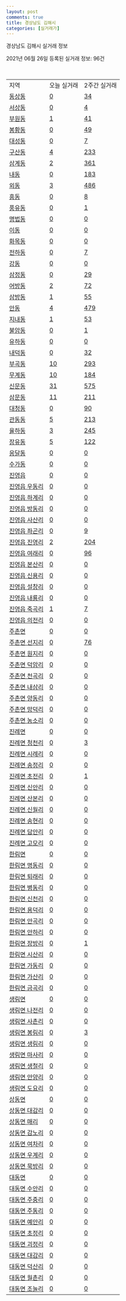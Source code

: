 ```yaml
---
layout: post
comments: true
title: 경상남도 김해시
categories: [실거래가]
---
```


경상남도 김해시 실거래 정보

2021년 06월 26일 등록된 실거래 정보: 96건

<script type="text/javascript">
  google.charts.load('current', {'packages':['corechart']});
  google.charts.setOnLoadCallback(drawChart);

  function drawChart() {
    var data = google.visualization.arrayToDataTable([['거래일', '매매', '전월세', '전매'], ['2021-02', 0, 13, 0], ['2021-03', 12, 142, 2], ['2021-04', 432, 301, 272], ['2021-05', 1128, 439, 695], ['2021-06', 620, 266, 146]]);

    var options = {
      title: '최근 유형별 거래량 추이',
      legend: { position: 'bottom' }
    };

    var chart = new google.visualization.LineChart(document.getElementById('columnchart_material'));
    chart.draw(data, (options));
  }
</script>

<div id="columnchart_material" style="width: 450px; margin-left: -35px"></div>
<br>
<table class="sortable">
  <tr>
    <td>지역</td>
    <td>오늘 실거래</td>
    <td>2주간 실거래</td>
  </tr>

  
  <tr class="item">
    <td><a href="4825010100.html">동상동</a></td>
    <td><a href="4825010100.html">0</a></td>
    <td><a href="4825010100.html">34</a></td>
  </tr>
    

  <tr class="item">
    <td><a href="4825010200.html">서상동</a></td>
    <td><a href="4825010200.html">0</a></td>
    <td><a href="4825010200.html">4</a></td>
  </tr>
    

  <tr class="item">
    <td><a href="4825010300.html">부원동</a></td>
    <td><a href="4825010300.html">1</a></td>
    <td><a href="4825010300.html">41</a></td>
  </tr>
    

  <tr class="item">
    <td><a href="4825010400.html">봉황동</a></td>
    <td><a href="4825010400.html">0</a></td>
    <td><a href="4825010400.html">49</a></td>
  </tr>
    

  <tr class="item">
    <td><a href="4825010500.html">대성동</a></td>
    <td><a href="4825010500.html">0</a></td>
    <td><a href="4825010500.html">7</a></td>
  </tr>
    

  <tr class="item">
    <td><a href="4825010600.html">구산동</a></td>
    <td><a href="4825010600.html">4</a></td>
    <td><a href="4825010600.html">233</a></td>
  </tr>
    

  <tr class="item">
    <td><a href="4825010700.html">삼계동</a></td>
    <td><a href="4825010700.html">2</a></td>
    <td><a href="4825010700.html">361</a></td>
  </tr>
    

  <tr class="item">
    <td><a href="4825010800.html">내동</a></td>
    <td><a href="4825010800.html">0</a></td>
    <td><a href="4825010800.html">183</a></td>
  </tr>
    

  <tr class="item">
    <td><a href="4825010900.html">외동</a></td>
    <td><a href="4825010900.html">3</a></td>
    <td><a href="4825010900.html">486</a></td>
  </tr>
    

  <tr class="item">
    <td><a href="4825011000.html">흥동</a></td>
    <td><a href="4825011000.html">0</a></td>
    <td><a href="4825011000.html">8</a></td>
  </tr>
    

  <tr class="item">
    <td><a href="4825011100.html">풍유동</a></td>
    <td><a href="4825011100.html">0</a></td>
    <td><a href="4825011100.html">1</a></td>
  </tr>
    

  <tr class="item">
    <td><a href="4825011200.html">명법동</a></td>
    <td><a href="4825011200.html">0</a></td>
    <td><a href="4825011200.html">0</a></td>
  </tr>
    

  <tr class="item">
    <td><a href="4825011300.html">이동</a></td>
    <td><a href="4825011300.html">0</a></td>
    <td><a href="4825011300.html">0</a></td>
  </tr>
    

  <tr class="item">
    <td><a href="4825011400.html">화목동</a></td>
    <td><a href="4825011400.html">0</a></td>
    <td><a href="4825011400.html">0</a></td>
  </tr>
    

  <tr class="item">
    <td><a href="4825011500.html">전하동</a></td>
    <td><a href="4825011500.html">0</a></td>
    <td><a href="4825011500.html">7</a></td>
  </tr>
    

  <tr class="item">
    <td><a href="4825011600.html">강동</a></td>
    <td><a href="4825011600.html">0</a></td>
    <td><a href="4825011600.html">0</a></td>
  </tr>
    

  <tr class="item">
    <td><a href="4825011700.html">삼정동</a></td>
    <td><a href="4825011700.html">0</a></td>
    <td><a href="4825011700.html">29</a></td>
  </tr>
    

  <tr class="item">
    <td><a href="4825011800.html">어방동</a></td>
    <td><a href="4825011800.html">2</a></td>
    <td><a href="4825011800.html">72</a></td>
  </tr>
    

  <tr class="item">
    <td><a href="4825011900.html">삼방동</a></td>
    <td><a href="4825011900.html">1</a></td>
    <td><a href="4825011900.html">55</a></td>
  </tr>
    

  <tr class="item">
    <td><a href="4825012000.html">안동</a></td>
    <td><a href="4825012000.html">4</a></td>
    <td><a href="4825012000.html">479</a></td>
  </tr>
    

  <tr class="item">
    <td><a href="4825012100.html">지내동</a></td>
    <td><a href="4825012100.html">1</a></td>
    <td><a href="4825012100.html">53</a></td>
  </tr>
    

  <tr class="item">
    <td><a href="4825012200.html">불암동</a></td>
    <td><a href="4825012200.html">0</a></td>
    <td><a href="4825012200.html">1</a></td>
  </tr>
    

  <tr class="item">
    <td><a href="4825012300.html">유하동</a></td>
    <td><a href="4825012300.html">0</a></td>
    <td><a href="4825012300.html">0</a></td>
  </tr>
    

  <tr class="item">
    <td><a href="4825012400.html">내덕동</a></td>
    <td><a href="4825012400.html">0</a></td>
    <td><a href="4825012400.html">32</a></td>
  </tr>
    

  <tr class="item">
    <td><a href="4825012500.html">부곡동</a></td>
    <td><a href="4825012500.html">10</a></td>
    <td><a href="4825012500.html">293</a></td>
  </tr>
    

  <tr class="item">
    <td><a href="4825012600.html">무계동</a></td>
    <td><a href="4825012600.html">10</a></td>
    <td><a href="4825012600.html">184</a></td>
  </tr>
    

  <tr class="item">
    <td><a href="4825012700.html">신문동</a></td>
    <td><a href="4825012700.html">31</a></td>
    <td><a href="4825012700.html">575</a></td>
  </tr>
    

  <tr class="item">
    <td><a href="4825012800.html">삼문동</a></td>
    <td><a href="4825012800.html">11</a></td>
    <td><a href="4825012800.html">211</a></td>
  </tr>
    

  <tr class="item">
    <td><a href="4825012900.html">대청동</a></td>
    <td><a href="4825012900.html">0</a></td>
    <td><a href="4825012900.html">90</a></td>
  </tr>
    

  <tr class="item">
    <td><a href="4825013000.html">관동동</a></td>
    <td><a href="4825013000.html">5</a></td>
    <td><a href="4825013000.html">213</a></td>
  </tr>
    

  <tr class="item">
    <td><a href="4825013100.html">율하동</a></td>
    <td><a href="4825013100.html">3</a></td>
    <td><a href="4825013100.html">245</a></td>
  </tr>
    

  <tr class="item">
    <td><a href="4825013200.html">장유동</a></td>
    <td><a href="4825013200.html">5</a></td>
    <td><a href="4825013200.html">122</a></td>
  </tr>
    

  <tr class="item">
    <td><a href="4825013300.html">응달동</a></td>
    <td><a href="4825013300.html">0</a></td>
    <td><a href="4825013300.html">0</a></td>
  </tr>
    

  <tr class="item">
    <td><a href="4825013400.html">수가동</a></td>
    <td><a href="4825013400.html">0</a></td>
    <td><a href="4825013400.html">0</a></td>
  </tr>
    

  <tr class="item">
    <td><a href="4825025000.html">진영읍</a></td>
    <td><a href="4825025000.html">0</a></td>
    <td><a href="4825025000.html">0</a></td>
  </tr>
    

  <tr class="item">
    <td><a href="4825025021.html">진영읍 우동리</a></td>
    <td><a href="4825025021.html">0</a></td>
    <td><a href="4825025021.html">0</a></td>
  </tr>
    

  <tr class="item">
    <td><a href="4825025022.html">진영읍 하계리</a></td>
    <td><a href="4825025022.html">0</a></td>
    <td><a href="4825025022.html">0</a></td>
  </tr>
    

  <tr class="item">
    <td><a href="4825025023.html">진영읍 방동리</a></td>
    <td><a href="4825025023.html">0</a></td>
    <td><a href="4825025023.html">0</a></td>
  </tr>
    

  <tr class="item">
    <td><a href="4825025024.html">진영읍 사산리</a></td>
    <td><a href="4825025024.html">0</a></td>
    <td><a href="4825025024.html">0</a></td>
  </tr>
    

  <tr class="item">
    <td><a href="4825025025.html">진영읍 좌곤리</a></td>
    <td><a href="4825025025.html">0</a></td>
    <td><a href="4825025025.html">9</a></td>
  </tr>
    

  <tr class="item">
    <td><a href="4825025026.html">진영읍 진영리</a></td>
    <td><a href="4825025026.html">2</a></td>
    <td><a href="4825025026.html">204</a></td>
  </tr>
    

  <tr class="item">
    <td><a href="4825025027.html">진영읍 여래리</a></td>
    <td><a href="4825025027.html">0</a></td>
    <td><a href="4825025027.html">96</a></td>
  </tr>
    

  <tr class="item">
    <td><a href="4825025028.html">진영읍 본산리</a></td>
    <td><a href="4825025028.html">0</a></td>
    <td><a href="4825025028.html">0</a></td>
  </tr>
    

  <tr class="item">
    <td><a href="4825025029.html">진영읍 신용리</a></td>
    <td><a href="4825025029.html">0</a></td>
    <td><a href="4825025029.html">0</a></td>
  </tr>
    

  <tr class="item">
    <td><a href="4825025030.html">진영읍 설창리</a></td>
    <td><a href="4825025030.html">0</a></td>
    <td><a href="4825025030.html">0</a></td>
  </tr>
    

  <tr class="item">
    <td><a href="4825025031.html">진영읍 내룡리</a></td>
    <td><a href="4825025031.html">0</a></td>
    <td><a href="4825025031.html">0</a></td>
  </tr>
    

  <tr class="item">
    <td><a href="4825025032.html">진영읍 죽곡리</a></td>
    <td><a href="4825025032.html">1</a></td>
    <td><a href="4825025032.html">7</a></td>
  </tr>
    

  <tr class="item">
    <td><a href="4825025033.html">진영읍 의전리</a></td>
    <td><a href="4825025033.html">0</a></td>
    <td><a href="4825025033.html">0</a></td>
  </tr>
    

  <tr class="item">
    <td><a href="4825032000.html">주촌면</a></td>
    <td><a href="4825032000.html">0</a></td>
    <td><a href="4825032000.html">0</a></td>
  </tr>
    

  <tr class="item">
    <td><a href="4825032021.html">주촌면 선지리</a></td>
    <td><a href="4825032021.html">0</a></td>
    <td><a href="4825032021.html">76</a></td>
  </tr>
    

  <tr class="item">
    <td><a href="4825032022.html">주촌면 원지리</a></td>
    <td><a href="4825032022.html">0</a></td>
    <td><a href="4825032022.html">0</a></td>
  </tr>
    

  <tr class="item">
    <td><a href="4825032023.html">주촌면 덕암리</a></td>
    <td><a href="4825032023.html">0</a></td>
    <td><a href="4825032023.html">0</a></td>
  </tr>
    

  <tr class="item">
    <td><a href="4825032024.html">주촌면 천곡리</a></td>
    <td><a href="4825032024.html">0</a></td>
    <td><a href="4825032024.html">0</a></td>
  </tr>
    

  <tr class="item">
    <td><a href="4825032025.html">주촌면 내삼리</a></td>
    <td><a href="4825032025.html">0</a></td>
    <td><a href="4825032025.html">0</a></td>
  </tr>
    

  <tr class="item">
    <td><a href="4825032026.html">주촌면 양동리</a></td>
    <td><a href="4825032026.html">0</a></td>
    <td><a href="4825032026.html">0</a></td>
  </tr>
    

  <tr class="item">
    <td><a href="4825032027.html">주촌면 망덕리</a></td>
    <td><a href="4825032027.html">0</a></td>
    <td><a href="4825032027.html">0</a></td>
  </tr>
    

  <tr class="item">
    <td><a href="4825032028.html">주촌면 농소리</a></td>
    <td><a href="4825032028.html">0</a></td>
    <td><a href="4825032028.html">0</a></td>
  </tr>
    

  <tr class="item">
    <td><a href="4825033000.html">진례면</a></td>
    <td><a href="4825033000.html">0</a></td>
    <td><a href="4825033000.html">0</a></td>
  </tr>
    

  <tr class="item">
    <td><a href="4825033021.html">진례면 청천리</a></td>
    <td><a href="4825033021.html">0</a></td>
    <td><a href="4825033021.html">3</a></td>
  </tr>
    

  <tr class="item">
    <td><a href="4825033022.html">진례면 시례리</a></td>
    <td><a href="4825033022.html">0</a></td>
    <td><a href="4825033022.html">0</a></td>
  </tr>
    

  <tr class="item">
    <td><a href="4825033023.html">진례면 송정리</a></td>
    <td><a href="4825033023.html">0</a></td>
    <td><a href="4825033023.html">0</a></td>
  </tr>
    

  <tr class="item">
    <td><a href="4825033024.html">진례면 초전리</a></td>
    <td><a href="4825033024.html">0</a></td>
    <td><a href="4825033024.html">1</a></td>
  </tr>
    

  <tr class="item">
    <td><a href="4825033025.html">진례면 신안리</a></td>
    <td><a href="4825033025.html">0</a></td>
    <td><a href="4825033025.html">0</a></td>
  </tr>
    

  <tr class="item">
    <td><a href="4825033026.html">진례면 산본리</a></td>
    <td><a href="4825033026.html">0</a></td>
    <td><a href="4825033026.html">0</a></td>
  </tr>
    

  <tr class="item">
    <td><a href="4825033027.html">진례면 신월리</a></td>
    <td><a href="4825033027.html">0</a></td>
    <td><a href="4825033027.html">0</a></td>
  </tr>
    

  <tr class="item">
    <td><a href="4825033028.html">진례면 송현리</a></td>
    <td><a href="4825033028.html">0</a></td>
    <td><a href="4825033028.html">0</a></td>
  </tr>
    

  <tr class="item">
    <td><a href="4825033029.html">진례면 담안리</a></td>
    <td><a href="4825033029.html">0</a></td>
    <td><a href="4825033029.html">0</a></td>
  </tr>
    

  <tr class="item">
    <td><a href="4825033030.html">진례면 고모리</a></td>
    <td><a href="4825033030.html">0</a></td>
    <td><a href="4825033030.html">0</a></td>
  </tr>
    

  <tr class="item">
    <td><a href="4825034000.html">한림면</a></td>
    <td><a href="4825034000.html">0</a></td>
    <td><a href="4825034000.html">0</a></td>
  </tr>
    

  <tr class="item">
    <td><a href="4825034021.html">한림면 명동리</a></td>
    <td><a href="4825034021.html">0</a></td>
    <td><a href="4825034021.html">0</a></td>
  </tr>
    

  <tr class="item">
    <td><a href="4825034022.html">한림면 퇴래리</a></td>
    <td><a href="4825034022.html">0</a></td>
    <td><a href="4825034022.html">0</a></td>
  </tr>
    

  <tr class="item">
    <td><a href="4825034023.html">한림면 병동리</a></td>
    <td><a href="4825034023.html">0</a></td>
    <td><a href="4825034023.html">0</a></td>
  </tr>
    

  <tr class="item">
    <td><a href="4825034024.html">한림면 신천리</a></td>
    <td><a href="4825034024.html">0</a></td>
    <td><a href="4825034024.html">0</a></td>
  </tr>
    

  <tr class="item">
    <td><a href="4825034025.html">한림면 용덕리</a></td>
    <td><a href="4825034025.html">0</a></td>
    <td><a href="4825034025.html">0</a></td>
  </tr>
    

  <tr class="item">
    <td><a href="4825034026.html">한림면 안곡리</a></td>
    <td><a href="4825034026.html">0</a></td>
    <td><a href="4825034026.html">0</a></td>
  </tr>
    

  <tr class="item">
    <td><a href="4825034027.html">한림면 안하리</a></td>
    <td><a href="4825034027.html">0</a></td>
    <td><a href="4825034027.html">0</a></td>
  </tr>
    

  <tr class="item">
    <td><a href="4825034028.html">한림면 장방리</a></td>
    <td><a href="4825034028.html">0</a></td>
    <td><a href="4825034028.html">1</a></td>
  </tr>
    

  <tr class="item">
    <td><a href="4825034029.html">한림면 시산리</a></td>
    <td><a href="4825034029.html">0</a></td>
    <td><a href="4825034029.html">0</a></td>
  </tr>
    

  <tr class="item">
    <td><a href="4825034030.html">한림면 가동리</a></td>
    <td><a href="4825034030.html">0</a></td>
    <td><a href="4825034030.html">0</a></td>
  </tr>
    

  <tr class="item">
    <td><a href="4825034031.html">한림면 가산리</a></td>
    <td><a href="4825034031.html">0</a></td>
    <td><a href="4825034031.html">0</a></td>
  </tr>
    

  <tr class="item">
    <td><a href="4825034032.html">한림면 금곡리</a></td>
    <td><a href="4825034032.html">0</a></td>
    <td><a href="4825034032.html">0</a></td>
  </tr>
    

  <tr class="item">
    <td><a href="4825035000.html">생림면</a></td>
    <td><a href="4825035000.html">0</a></td>
    <td><a href="4825035000.html">0</a></td>
  </tr>
    

  <tr class="item">
    <td><a href="4825035021.html">생림면 나전리</a></td>
    <td><a href="4825035021.html">0</a></td>
    <td><a href="4825035021.html">0</a></td>
  </tr>
    

  <tr class="item">
    <td><a href="4825035022.html">생림면 사촌리</a></td>
    <td><a href="4825035022.html">0</a></td>
    <td><a href="4825035022.html">0</a></td>
  </tr>
    

  <tr class="item">
    <td><a href="4825035023.html">생림면 봉림리</a></td>
    <td><a href="4825035023.html">0</a></td>
    <td><a href="4825035023.html">3</a></td>
  </tr>
    

  <tr class="item">
    <td><a href="4825035024.html">생림면 생림리</a></td>
    <td><a href="4825035024.html">0</a></td>
    <td><a href="4825035024.html">0</a></td>
  </tr>
    

  <tr class="item">
    <td><a href="4825035025.html">생림면 마사리</a></td>
    <td><a href="4825035025.html">0</a></td>
    <td><a href="4825035025.html">0</a></td>
  </tr>
    

  <tr class="item">
    <td><a href="4825035026.html">생림면 생철리</a></td>
    <td><a href="4825035026.html">0</a></td>
    <td><a href="4825035026.html">0</a></td>
  </tr>
    

  <tr class="item">
    <td><a href="4825035027.html">생림면 안양리</a></td>
    <td><a href="4825035027.html">0</a></td>
    <td><a href="4825035027.html">0</a></td>
  </tr>
    

  <tr class="item">
    <td><a href="4825035028.html">생림면 도요리</a></td>
    <td><a href="4825035028.html">0</a></td>
    <td><a href="4825035028.html">0</a></td>
  </tr>
    

  <tr class="item">
    <td><a href="4825036000.html">상동면</a></td>
    <td><a href="4825036000.html">0</a></td>
    <td><a href="4825036000.html">0</a></td>
  </tr>
    

  <tr class="item">
    <td><a href="4825036021.html">상동면 대감리</a></td>
    <td><a href="4825036021.html">0</a></td>
    <td><a href="4825036021.html">0</a></td>
  </tr>
    

  <tr class="item">
    <td><a href="4825036022.html">상동면 매리</a></td>
    <td><a href="4825036022.html">0</a></td>
    <td><a href="4825036022.html">0</a></td>
  </tr>
    

  <tr class="item">
    <td><a href="4825036023.html">상동면 감노리</a></td>
    <td><a href="4825036023.html">0</a></td>
    <td><a href="4825036023.html">0</a></td>
  </tr>
    

  <tr class="item">
    <td><a href="4825036024.html">상동면 여차리</a></td>
    <td><a href="4825036024.html">0</a></td>
    <td><a href="4825036024.html">0</a></td>
  </tr>
    

  <tr class="item">
    <td><a href="4825036025.html">상동면 우계리</a></td>
    <td><a href="4825036025.html">0</a></td>
    <td><a href="4825036025.html">0</a></td>
  </tr>
    

  <tr class="item">
    <td><a href="4825036026.html">상동면 묵방리</a></td>
    <td><a href="4825036026.html">0</a></td>
    <td><a href="4825036026.html">0</a></td>
  </tr>
    

  <tr class="item">
    <td><a href="4825037000.html">대동면</a></td>
    <td><a href="4825037000.html">0</a></td>
    <td><a href="4825037000.html">0</a></td>
  </tr>
    

  <tr class="item">
    <td><a href="4825037021.html">대동면 수안리</a></td>
    <td><a href="4825037021.html">0</a></td>
    <td><a href="4825037021.html">0</a></td>
  </tr>
    

  <tr class="item">
    <td><a href="4825037022.html">대동면 주중리</a></td>
    <td><a href="4825037022.html">0</a></td>
    <td><a href="4825037022.html">0</a></td>
  </tr>
    

  <tr class="item">
    <td><a href="4825037023.html">대동면 주동리</a></td>
    <td><a href="4825037023.html">0</a></td>
    <td><a href="4825037023.html">0</a></td>
  </tr>
    

  <tr class="item">
    <td><a href="4825037024.html">대동면 예안리</a></td>
    <td><a href="4825037024.html">0</a></td>
    <td><a href="4825037024.html">0</a></td>
  </tr>
    

  <tr class="item">
    <td><a href="4825037025.html">대동면 초정리</a></td>
    <td><a href="4825037025.html">0</a></td>
    <td><a href="4825037025.html">0</a></td>
  </tr>
    

  <tr class="item">
    <td><a href="4825037026.html">대동면 괴정리</a></td>
    <td><a href="4825037026.html">0</a></td>
    <td><a href="4825037026.html">0</a></td>
  </tr>
    

  <tr class="item">
    <td><a href="4825037027.html">대동면 대감리</a></td>
    <td><a href="4825037027.html">0</a></td>
    <td><a href="4825037027.html">0</a></td>
  </tr>
    

  <tr class="item">
    <td><a href="4825037028.html">대동면 덕산리</a></td>
    <td><a href="4825037028.html">0</a></td>
    <td><a href="4825037028.html">0</a></td>
  </tr>
    

  <tr class="item">
    <td><a href="4825037029.html">대동면 월촌리</a></td>
    <td><a href="4825037029.html">0</a></td>
    <td><a href="4825037029.html">0</a></td>
  </tr>
    

  <tr class="item">
    <td><a href="4825037030.html">대동면 조눌리</a></td>
    <td><a href="4825037030.html">0</a></td>
    <td><a href="4825037030.html">0</a></td>
  </tr>
    


</table>


    